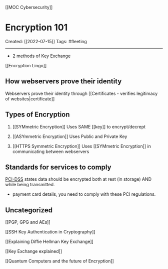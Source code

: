 [[MOC Cybersecurity]]

# Encryption 101
Created:  [[2022-07-15]]
Tags: #fleeting 

---
-   2 methods of Key Exchange


[[Encryption Lingo]]


## How webservers prove their identity
Webservers prove their identity through [[Certificates - verifies legitimacy of websites|certificate]]


## Types of Encryption
1. [[SYMmetric Encryption]] 
Uses SAME [[key]] to encrypt/decrept


2. [[ASYmmetric Encryption]] 
Uses Public and Private Key


3. [[HTTPS Symmetric Encryption]]
Uses [[SYMmetric Encryption]] in communicating between webservers


## Standards for services to comply
[PCI-DSS](https://www.pcisecuritystandards.org/documents/PCI_DSS_for_Large_Organizations_v1.pdf) states data should be encrypted both at rest (in storage) AND while being transmitted.
- payment card details, you need to comply with these PCI regulations.



## Uncategorized
[[PGP, GPG and AEs]]

[[SSH Key Authentication in Cryptography]]


[[Explaining Diffie Hellman Key Exchange]]


[[Key Exchange explained]]


[[Quantum Computers and the future of Encryption]]





